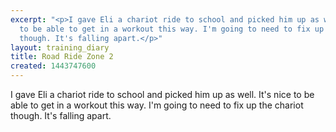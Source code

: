 ```yaml
---
excerpt: "<p>I gave Eli a chariot ride to school and picked him up as well. It's nice
  to be able to get in a workout this way. I'm going to need to fix up the chariot
  though. It's falling apart.</p>"
layout: training_diary
title: Road Ride Zone 2
created: 1443747600
---
```

<p>I gave Eli a chariot ride to school and picked him up as well. It's nice to be able to get in a workout this way. I'm going to need to fix up the chariot though. It's falling apart.</p>
